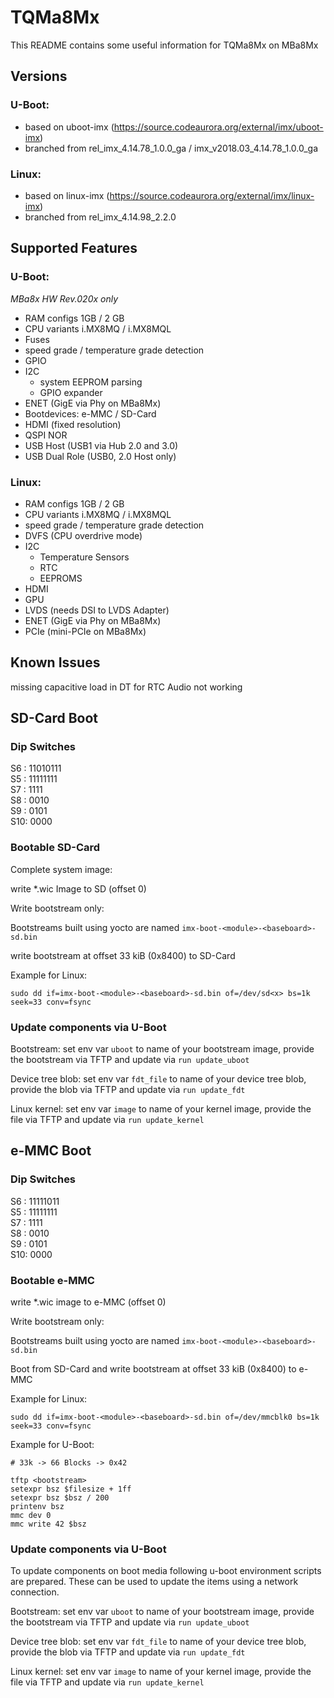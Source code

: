 # TQMa8Mx

This README contains some useful information for TQMa8Mx on MBa8Mx

## Versions

### U-Boot:

* based on uboot-imx (https://source.codeaurora.org/external/imx/uboot-imx)
* branched from rel\_imx\_4.14.78\_1.0.0\_ga / imx\_v2018.03\_4.14.78\_1.0.0\_ga

### Linux:

* based on linux-imx (https://source.codeaurora.org/external/imx/linux-imx)
* branched from rel\_imx\_4.14.98\_2.2.0

## Supported Features

### U-Boot:

_MBa8x HW Rev.020x only_

* RAM configs 1GB / 2 GB
* CPU variants i.MX8MQ / i.MX8MQL
* Fuses
* speed grade / temperature grade detection
* GPIO
* I2C
  * system EEPROM parsing
  * GPIO expander
* ENET (GigE via Phy on MBa8Mx)
* Bootdevices: e-MMC / SD-Card
* HDMI (fixed resolution)
* QSPI NOR
* USB Host (USB1 via Hub 2.0 and 3.0)
* USB Dual Role (USB0, 2.0 Host only)

### Linux:

* RAM configs 1GB / 2 GB
* CPU variants i.MX8MQ / i.MX8MQL
* speed grade / temperature grade detection
* DVFS (CPU overdrive mode)
* I2C
  * Temperature Sensors
  * RTC
  * EEPROMS
* HDMI
* GPU
* LVDS (needs DSI to LVDS Adapter)
* ENET (GigE via Phy on MBa8Mx)
* PCIe (mini-PCIe on MBa8Mx)

## Known Issues

missing capacitive load in DT for RTC
Audio not working

## SD-Card Boot

### Dip Switches

S6 : 11010111  
S5 : 11111111  
S7 : 1111  
S8 : 0010  
S9 : 0101  
S10: 0000  

### Bootable SD-Card

Complete system image:

write *.wic Image to SD (offset 0)

Write bootstream only:

Bootstreams built using yocto are named `imx-boot-<module>-<baseboard>-sd.bin`

write bootstream at offset 33 kiB (0x8400) to SD-Card

Example for Linux:

`sudo dd if=imx-boot-<module>-<baseboard>-sd.bin of=/dev/sd<x> bs=1k seek=33 conv=fsync`

### Update components via U-Boot

Bootstream: set env var `uboot` to name of your bootstream image, provide the
bootstream via TFTP and update via `run update_uboot`

Device tree blob: set env var `fdt_file` to name of your device tree blob,
provide the blob via TFTP and update via `run update_fdt`

Linux kernel: set env var `image` to name of your kernel image,
provide the file via TFTP and update via `run update_kernel`

## e-MMC Boot

### Dip Switches

S6 : 11111011  
S5 : 11111111  
S7 : 1111  
S8 : 0010  
S9 : 0101  
S10: 0000  

### Bootable e-MMC

write *.wic image to e-MMC (offset 0)

Write bootstream only:

Bootstreams built using yocto are named `imx-boot-<module>-<baseboard>-sd.bin`

Boot from SD-Card and write bootstream at offset 33 kiB (0x8400) to e-MMC

Example for Linux:

`sudo dd if=imx-boot-<module>-<baseboard>-sd.bin of=/dev/mmcblk0 bs=1k seek=33 conv=fsync`

Example for U-Boot:

```
# 33k -> 66 Blocks -> 0x42

tftp <bootstream>
setexpr bsz $filesize + 1ff
setexpr bsz $bsz / 200
printenv bsz
mmc dev 0
mmc write 42 $bsz
```

### Update components via U-Boot

To update components on boot media following u-boot environment scripts are
prepared. These can be used to update the items using a network connection.

Bootstream: set env var `uboot` to name of your bootstream image, provide the
bootstream via TFTP and update via `run update_uboot`

Device tree blob: set env var `fdt_file` to name of your device tree blob,
provide the blob via TFTP and update via `run update_fdt`

Linux kernel: set env var `image` to name of your kernel image,
provide the file via TFTP and update via `run update_kernel`


